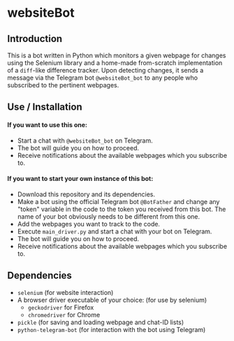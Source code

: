 # websiteBot

## Introduction
This is a bot written in Python which monitors a given webpage for changes using the Selenium library and a home-made from-scratch implementation of a ```diff```-like difference tracker.
Upon detecting changes, it sends a message via the Telegram bot ```@websiteBot_bot``` to any people who subscribed to the pertinent webpages.

## Use / Installation
#### If you want to use this one:
- Start a chat with ```@websiteBot_bot``` on Telegram.
- The bot will guide you on how to proceed.
- Receive notifications about the available webpages which you subscribe to.

#### If you want to start your own instance of this bot:
- Download this repository and its dependencies.
- Make a bot using the official Telegram bot ```@BotFather``` and change any "token" variable in the code to the token you received from this bot. The name of your bot obviously needs to be different from this one.
- Add the webpages you want to track to the code.
- Execute ```main_driver.py``` and start a chat with your bot on Telegram.
- The bot will guide you on how to proceed.
- Receive notifications about the available webpages which you subscribe to.

## Dependencies
- ```selenium``` (for website interaction)
- A browser driver executable of your choice: (for use by selenium)
    - ```geckodriver``` for Firefox
    - ```chromedriver``` for Chrome
- ```pickle``` (for saving and loading webpage and chat-ID lists)
- ```python-telegram-bot``` (for interaction with the bot using Telegram)
